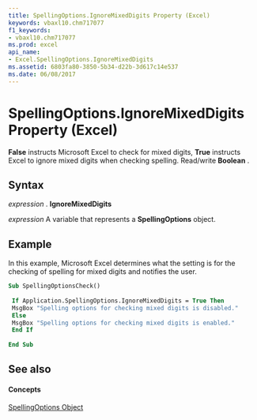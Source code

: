 ```yaml
---
title: SpellingOptions.IgnoreMixedDigits Property (Excel)
keywords: vbaxl10.chm717077
f1_keywords:
- vbaxl10.chm717077
ms.prod: excel
api_name:
- Excel.SpellingOptions.IgnoreMixedDigits
ms.assetid: 6803fa80-3850-5b34-d22b-3d617c14e537
ms.date: 06/08/2017
---
```



# SpellingOptions.IgnoreMixedDigits Property (Excel)

 **False** instructs Microsoft Excel to check for mixed digits, **True** instructs Excel to ignore mixed digits when checking spelling. Read/write **Boolean** .


## Syntax

 _expression_ . **IgnoreMixedDigits**

 _expression_ A variable that represents a **SpellingOptions** object.


## Example

In this example, Microsoft Excel determines what the setting is for the checking of spelling for mixed digits and notifies the user.


```vb
Sub SpellingOptionsCheck() 
 
 If Application.SpellingOptions.IgnoreMixedDigits = True Then 
 MsgBox "Spelling options for checking mixed digits is disabled." 
 Else 
 MsgBox "Spelling options for checking mixed digits is enabled." 
 End If 
 
End Sub
```


## See also


#### Concepts


[SpellingOptions Object](spellingoptions-object-excel.md)

